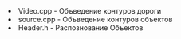 <li>Video.cpp - Объведение контуров дороги 
<li>source.cpp - Объведение контуров объектов
<li>Header.h - Распознование Объектов


